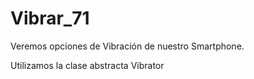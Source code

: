# Vibrar_71
Veremos opciones de Vibración de nuestro Smartphone.

Utilizamos la clase abstracta Vibrator
